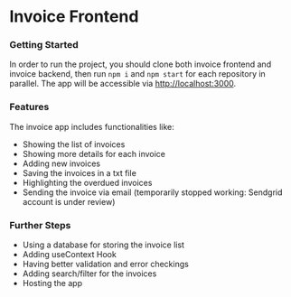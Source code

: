 # Invoice Frontend

### Getting Started

In order to run the project, you should clone both invoice frontend and invoice backend, then run `npm i` and `npm start` for each repository in parallel. The app will be accessible via [http://localhost:3000](http://localhost:3000).

### Features
The invoice app includes functionalities like:
- Showing the list of invoices
- Showing more details for each invoice
- Adding new invoices
- Saving the invoices in a txt file
- Highlighting the overdued invoices
- Sending the invoice via email (temporarily stopped working: Sendgrid account is under review)

### Further Steps
- Using a database for storing the invoice list
- Adding useContext Hook
- Having better validation and error checkings
- Adding search/filter for the invoices
- Hosting the app
